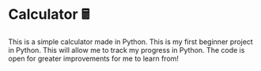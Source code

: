 # Calculator 🖩
This is a simple calculator made in Python. This is my first beginner project in Python. 
This will allow me to track my progress in Python. The code is open for greater improvements for me to learn from!

